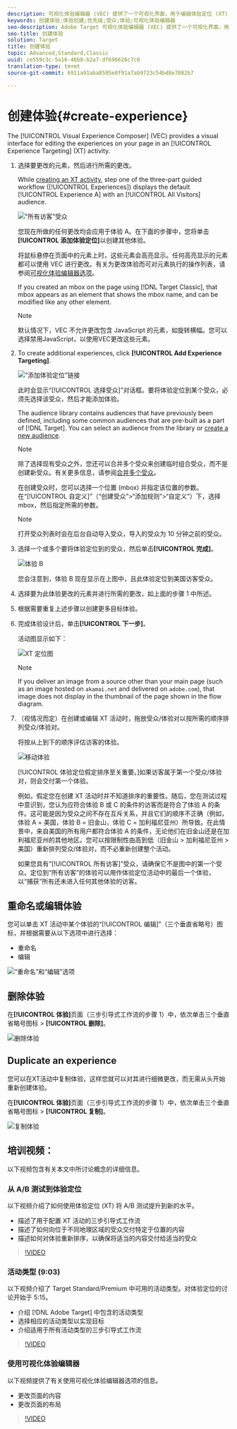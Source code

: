 ```yaml
---
description: 可视化体验编辑器 (VEC) 提供了一个可视化界面，用于编辑体验定位 (XT) 活动中的页面上的体验。
keywords: 创建体验;体验创建;优先级;受众;体验;可视化体验编辑器
seo-description: Adobe Target 可视化体验编辑器 (VEC) 提供了一个可视化界面，用于编辑体验定位 (XT) 活动中的页面上的体验。
seo-title: 创建体验
solution: Target
title: 创建体验
topic: Advanced,Standard,Classic
uuid: ce559c3c-5a16-46b8-b2a7-df696626c7c0
translation-type: tm+mt
source-git-commit: 6911a91aba8505e8f91a7ab9723c54bd8e7082b7

---
```



# 创建体验{#create-experience}

The [!UICONTROL Visual Experience Composer] (VEC) provides a visual interface for editing the experiences on your page in an [!UICONTROL Experience Targeting] (XT) activity.

1. 选择要更改的元素，然后进行所需的更改。

   While [creating an XT activity](/help/c-activities/t-experience-target/t-xt-create/xt-create.md), step one of the three-part guided workflow ([!UICONTROL Experiences]) displays the default [!UICONTROL Experience A] with an [!UICONTROL All Visitors] audience.

   ![“所有访客”受众](/help/c-activities/t-experience-target/t-xt-create/assets/all-visitors.png)

   您现在所做的任何更改均会应用于体验 A。在下面的步骤中，您将单击&#x200B;**[!UICONTROL 添加体验定位]**&#x200B;以创建其他体验。

   将鼠标悬停在页面中的元素上时，这些元素会高亮显示。任何高亮显示的元素都可以使用 VEC 进行更改。有关为更改体验而可对元素执行的操作列表，请参阅[可视化体验编辑器选项](/help/c-experiences/c-visual-experience-composer/viztarget-options.md)。

   If you created an mbox on the page using [!DNL Target Classic], that mbox appears as an element that shows the mbox name, and can be modified like any other element.

   >[!NOTE]
   >
   >默认情况下，VEC 不允许更改包含 JavaScript 的元素，如旋转横幅。您可以选择禁用JavaScript，以使用VEC更改这些元素。

1. To create additional experiences, click **[!UICONTROL Add Experience Targeting]**.

   ![“添加体验定位”链接](/help/c-activities/t-experience-target/t-xt-create/assets/add-experience-targeting.png)

   此时会显示“[!UICONTROL 选择受众]”对话框。要将体验定位到某个受众，必须先选择该受众，然后才能添加体验。

   The audience library contains audiences that have previously been defined, including some common audiences that are pre-built as a part of [!DNL Target]. You can select an audience from the library or [create a new audience](../../../c-target/c-audiences/audiences.md#concept_65BE870D290E412D8BBF557EEA67C271).

   >[!NOTE]
   >
   >除了选择现有受众之外，您还可以合并多个受众来创建临时组合受众，而不是创建新受众。有关更多信息，请参阅[合并多个受众](../../../c-target/combining-multiple-audiences.md#concept_A7386F1EA4394BD2AB72399C225981E5)。

   在创建受众时，您可以选择一个位置 (mbox) 并指定该位置的参数。在“[!UICONTROL 自定义]”（“创建受众”&gt;“添加规则”&gt;“自定义”）下，选择 mbox，然后指定所需的参数。

   >[!NOTE]
   >
   >打开受众列表时会在后台自动导入受众，导入的受众为 10 分钟之前的受众。

1. 选择一个或多个要将体验定位到的受众，然后单击&#x200B;**[!UICONTROL 完成]**。

   ![体验 B](/help/c-activities/t-experience-target/t-xt-create/assets/experience-b.png)

   您会注意到，体验 B 现在显示在上图中，且此体验定位到美国访客受众。

1. 选择要为此体验更改的元素并进行所需的更改，如上面的步骤 1 中所述。

1. 根据需要重复上述步骤以创建更多目标体验。

1. 完成体验设计后，单击&#x200B;**[!UICONTROL 下一步]**。

   活动图显示如下：

   ![XT 定位图](/help/c-activities/t-experience-target/t-xt-create/assets/xt_diagram-new.png)

   >[!NOTE]
   >
   >If you deliver an image from a source other than your main page (such as an image hosted on `akamai.net` and delivered on `adobe.com`), that image does not display in the thumbnail of the page shown in the flow diagram.

1. （视情况而定）在创建或编辑 XT 活动时，拖放受众/体验对以按所需的顺序排列受众/体验对。

   将按从上到下的顺序评估访客的体验。

   ![移动体验](/help/c-activities/t-experience-target/t-xt-create/assets/move_experiences-new.png)

   [!UICONTROL 体验定位假定排序至关重要。]如果访客属于第一个受众/体验对，则会交付第一个体验。

   例如，假定您在创建 XT 活动时并不知道排序的重要性。随后，您在测试过程中意识到，您认为应符合体验 B 或 C 的条件的访客而是符合了体验 A 的条件。这可能是因为受众之间不存在互斥关系，并且它们的顺序不正确（例如，体验 A = 美国，体验 B = 旧金山，体验 C = 加利福尼亚州）所导致。在此情景中，来自美国的所有用户都符合体验 A 的条件，无论他们在旧金山还是在加利福尼亚州的其他地区。您可以按限制性由高到低（旧金山 &gt; 加利福尼亚州 &gt; 美国）重新排列受众/体验对，而不必重新创建整个活动。

   如果您具有“[!UICONTROL 所有访客]”受众，请确保它不是图中的第一个受众。定位到“所有访客”的体验可以用作体验定位活动中的最后一个体验，以“捕获”所有还未进入任何其他体验的访客。

## 重命名或编辑体验

您可以单击 XT 活动中某个体验的“[!UICONTROL 编辑]”（三个垂直省略号）图标，并根据需要从以下选项中进行选择：

* 重命名
* 编辑

![“重命名”和“编辑”选项](/help/c-activities/t-experience-target/t-xt-create/assets/experience_edit-new.png)

## 删除体验

在&#x200B;**[!UICONTROL 体验]**&#x200B;页面（三步引导式工作流的步骤 1）中，依次单击三个垂直省略号图标 &gt; **[!UICONTROL 删除]**。

![删除体验](/help/c-activities/t-experience-target/t-xt-create/assets/delete-experience.png)

## Duplicate an experience

您可以在XT活动中复制体验，这样您就可以对其进行细微更改，而无需从头开始重新创建体验。

在&#x200B;**[!UICONTROL 体验]**&#x200B;页面（三步引导式工作流的步骤 1）中，依次单击三个垂直省略号图标 &gt; **[!UICONTROL 复制]**。

![复制体验](/help/c-activities/t-experience-target/t-xt-create/assets/duplicate_experience-new.png)

## 培训视频：

以下视频包含有关本文中所讨论概念的详细信息。

### 从 A/B 测试到体验定位

以下视频介绍了如何使用体验定位 (XT) 将 A/B 测试提升到新的水平。

* 描述了用于配置 XT 活动的三步引导式工作流
* 描述了如何向位于不同地理区域的受众交付特定于位置的内容
* 描述如何对体验重新排序，以确保将适当的内容交付给适当的受众

>[!VIDEO](https://video.tv.adobe.com/v/22418/?captions=chi_hans)

### 活动类型 (9:03)

以下视频介绍了 Target Standard/Premium 中可用的活动类型。对体验定位的讨论开始于 5:15。

* 介绍 [!DNL Adobe Target] 中包含的活动类型
* 选择相应的活动类型以实现目标
* 介绍适用于所有活动类型的三步引导式工作流

>[!VIDEO](https://video.tv.adobe.com/v/17386?captions=chi_hans)

### 使用可视化体验编辑器

以下视频提供了有关使用可视化体验编辑器选项的信息。

* 更改页面的内容
* 更改页面的布局

>[!VIDEO](https://video.tv.adobe.com/v/17399?captions=chi_hans)